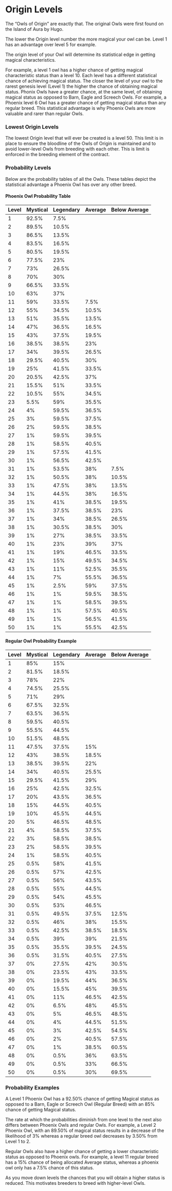 # Origin Levels

The “Owls of Origin” are exactly that. The original Owls were first found on the Island of Aura by Hugo.

The lower the Origin level number the more magical your owl can be. Level 1 has an advantage over level 5 for example.

The origin level of your Owl will determine its statistical edge in getting magical characteristics.

For example, a level 1 owl has a higher chance of getting magical characteristic status than a level 10. Each level has a different statistical chance of achieving magical status. The closer the level of your owl to the rarest genesis level (Level 1) the higher the chance of obtaining magical status. Phonix Owls have a greater chance, at the same level, of obtaining magical status as opposed to Barn, Eagle and Screech Owls. For example, a Phoenix level 6 Owl has a greater chance of getting magical status than any regular breed. This statistical advantage is why Phoenix Owls are more valuable and rarer than regular Owls.

### Lowest Origin Levels

The lowest Origin level that will ever be created is a level 50. This limit is in place to ensure the bloodline of the Owls of Origin is maintained and to avoid lower-level Owls from breeding with each other. This is limit is enforced in the breeding element of the contract.

### Probability Levels

Below are the probability tables of all the Owls.  These tables depict the statistical advantage a Phoenix Owl has over any other breed.

#### Phoenix Owl Probability Table

| Level | Mystical | Legendary | Average | Below Average |
| ----- | -------- | --------- | ------- | ------------- |
| 1     | 92.5%    | 7.5%      |         |               |
| 2     | 89.5%    | 10.5%     |         |               |
| 3     | 86.5%    | 13.5%     |         |               |
| 4     | 83.5%    | 16.5%     |         |               |
| 5     | 80.5%    | 19.5%     |         |               |
| 6     | 77.5%    | 23%       |         |               |
| 7     | 73%      | 26.5%     |         |               |
| 8     | 70%      | 30%       |         |               |
| 9     | 66.5%    | 33.5%     |         |               |
| 10    | 63%      | 37%       |         |               |
| 11    | 59%      | 33.5%     | 7.5%    |               |
| 12    | 55%      | 34.5%     | 10.5%   |               |
| 13    | 51%      | 35.5%     | 13.5%   |               |
| 14    | 47%      | 36.5%     | 16.5%   |               |
| 15    | 43%      | 37.5%     | 19.5%   |               |
| 16    | 38.5%    | 38.5%     | 23%     |               |
| 17    | 34%      | 39.5%     | 26.5%   |               |
| 18    | 29.5%    | 40.5%     | 30%     |               |
| 19    | 25%      | 41.5%     | 33.5%   |               |
| 20    | 20.5%    | 42.5%     | 37%     |               |
| 21    | 15.5%    | 51%       | 33.5%   |               |
| 22    | 10.5%    | 55%       | 34.5%   |               |
| 23    | 5.5%     | 59%       | 35.5%   |               |
| 24    | 4%       | 59.5%     | 36.5%   |               |
| 25    | 3%       | 59.5%     | 37.5%   |               |
| 26    | 2%       | 59.5%     | 38.5%   |               |
| 27    | 1%       | 59.5%     | 39.5%   |               |
| 28    | 1%       | 58.5%     | 40.5%   |               |
| 29    | 1%       | 57.5%     | 41.5%   |               |
| 30    | 1%       | 56.5%     | 42.5%   |               |
| 31    | 1%       | 53.5%     | 38%     | 7.5%          |
| 32    | 1%       | 50.5%     | 38%     | 10.5%         |
| 33    | 1%       | 47.5%     | 38%     | 13.5%         |
| 34    | 1%       | 44.5%     | 38%     | 16.5%         |
| 35    | 1%       | 41%       | 38.5%   | 19.5%         |
| 36    | 1%       | 37.5%     | 38.5%   | 23%           |
| 37    | 1%       | 34%       | 38.5%   | 26.5%         |
| 38    | 1%       | 30.5%     | 38.5%   | 30%           |
| 39    | 1%       | 27%       | 38.5%   | 33.5%         |
| 40    | 1%       | 23%       | 39%     | 37%           |
| 41    | 1%       | 19%       | 46.5%   | 33.5%         |
| 42    | 1%       | 15%       | 49.5%   | 34.5%         |
| 43    | 1%       | 11%       | 52.5%   | 35.5%         |
| 44    | 1%       | 7%        | 55.5%   | 36.5%         |
| 45    | 1%       | 2.5%      | 59%     | 37.5%         |
| 46    | 1%       | 1%        | 59.5%   | 38.5%         |
| 47    | 1%       | 1%        | 58.5%   | 39.5%         |
| 48    | 1%       | 1%        | 57.5%   | 40.5%         |
| 49    | 1%       | 1%        | 56.5%   | 41.5%         |
| 50    | 1%       | 1%        | 55.5%   | 42.5%         |

#### Regular Owl Probability Example

| Level | Mystical | Legendary | Average | Below Average |
| ----- | -------- | --------- | ------- | ------------- |
| 1     | 85%      | 15%       |         |               |
| 2     | 81.5%    | 18.5%     |         |               |
| 3     | 78%      | 22%       |         |               |
| 4     | 74.5%    | 25.5%     |         |               |
| 5     | 71%      | 29%       |         |               |
| 6     | 67.5%    | 32.5%     |         |               |
| 7     | 63.5%    | 36.5%     |         |               |
| 8     | 59.5%    | 40.5%     |         |               |
| 9     | 55.5%    | 44.5%     |         |               |
| 10    | 51.5%    | 48.5%     |         |               |
| 11    | 47.5%    | 37.5%     | 15%     |               |
| 12    | 43%      | 38.5%     | 18.5%   |               |
| 13    | 38.5%    | 39.5%     | 22%     |               |
| 14    | 34%      | 40.5%     | 25.5%   |               |
| 15    | 29.5%    | 41.5%     | 29%     |               |
| 16    | 25%      | 42.5%     | 32.5%   |               |
| 17    | 20%      | 43.5%     | 36.5%   |               |
| 18    | 15%      | 44.5%     | 40.5%   |               |
| 19    | 10%      | 45.5%     | 44.5%   |               |
| 20    | 5%       | 46.5%     | 48.5%   |               |
| 21    | 4%       | 58.5%     | 37.5%   |               |
| 22    | 3%       | 58.5%     | 38.5%   |               |
| 23    | 2%       | 58.5%     | 39.5%   |               |
| 24    | 1%       | 58.5%     | 40.5%   |               |
| 25    | 0.5%     | 58%       | 41.5%   |               |
| 26    | 0.5%     | 57%       | 42.5%   |               |
| 27    | 0.5%     | 56%       | 43.5%   |               |
| 28    | 0.5%     | 55%       | 44.5%   |               |
| 29    | 0.5%     | 54%       | 45.5%   |               |
| 30    | 0.5%     | 53%       | 46.5%   |               |
| 31    | 0.5%     | 49.5%     | 37.5%   | 12.5%         |
| 32    | 0.5%     | 46%       | 38%     | 15.5%         |
| 33    | 0.5%     | 42.5%     | 38.5%   | 18.5%         |
| 34    | 0.5%     | 39%       | 39%     | 21.5%         |
| 35    | 0.5%     | 35.5%     | 39.5%   | 24.5%         |
| 36    | 0.5%     | 31.5%     | 40.5%   | 27.5%         |
| 37    | 0%       | 27.5%     | 42%     | 30.5%         |
| 38    | 0%       | 23.5%     | 43%     | 33.5%         |
| 39    | 0%       | 19.5%     | 44%     | 36.5%         |
| 40    | 0%       | 15.5%     | 45%     | 39.5%         |
| 41    | 0%       | 11%       | 46.5%   | 42.5%         |
| 42    | 0%       | 6.5%      | 48%     | 45.5%         |
| 43    | 0%       | 5%        | 46.5%   | 48.5%         |
| 44    | 0%       | 4%        | 44.5%   | 51.5%         |
| 45    | 0%       | 3%        | 42.5%   | 54.5%         |
| 46    | 0%       | 2%        | 40.5%   | 57.5%         |
| 47    | 0%       | 1%        | 38.5%   | 60.5%         |
| 48    | 0%       | 0.5%      | 36%     | 63.5%         |
| 49    | 0%       | 0.5%      | 33%     | 66.5%         |
| 50    | 0%       | 0.5%      | 30%     | 69.5%         |

### Probability Examples

A Level 1 Phoenix Owl has a 92.50% chance of getting Magical status as opposed to a Barn, Eagle or Screech Owl (Regular Breed) with an 85% chance of getting Magical status.&#x20;

The rate at which the probabilities diminish from one level to the next also differs between Phoenix Owls and regular Owls. For example, a Level 2 Phoenix Owl, with an 89.50% of magical status results in a decrease of the likelihood of 3% whereas a regular breed owl decreases by 3.50% from Level 1 to 2.&#x20;

Regular Owls also have a higher chance of getting a lower characteristic status as opposed to Phoenix owls. For example, a level 11 regular breed has a 15% chance of being allocated Average status, whereas a phoenix owl only has a 7.5% chance of this status.&#x20;

As you move down levels the chances that you will obtain a higher status is reduced. This motivates breeders to breed with higher-level Owls.



